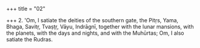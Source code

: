 +++
title = "02"

+++
2. 'Om, I satiate the deities of the southern gate, the Pitṛs, Yama, Bhaga, Savitṛ, Tvaṣṭṛ, Vāyu, Indrāgnī, together with the lunar mansions, with the planets, with the days and nights, and with the Muhūrtas; Om, I also satiate the Rudras.
